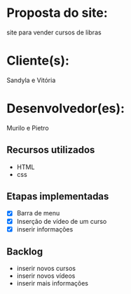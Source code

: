 
# Proposta do site: 
site para vender cursos de libras
# Cliente(s): 
Sandyla e Vitória
# Desenvolvedor(es): 
Murilo e Pietro

## Recursos utilizados
- HTML
- css

## Etapas implementadas
- [x] Barra de menu
- [x] Inserção de vídeo de um curso
- [X] inserir informações

## Backlog
- inserir novos cursos
- inserir novos vídeos
- inserir mais informações